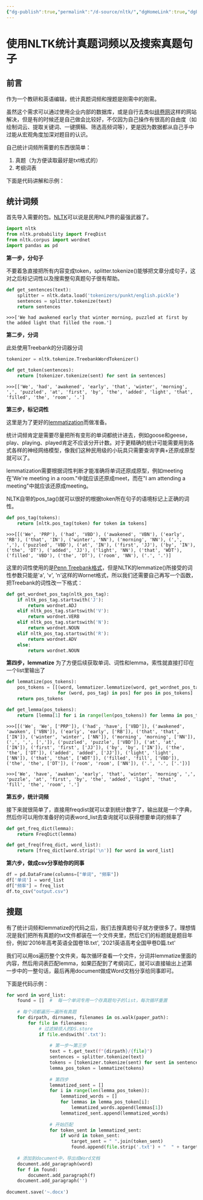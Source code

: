 ```yaml
---
{"dg-publish":true,"permalink":"/d-source/nltk/","dgHomeLink":true,"dgPassFrontmatter":false}
---
```


# 使用NLTK统计真题词频以及搜索真题句子
## 前言
作为一个教研和英语编辑，统计真题词频和搜题是刚需中的刚需。

虽然这个需求可以通过使用企业内部的数据库，或是自行去类似[组卷网](https://zujuan.xkw.com/gzyy/)这样的网站解决，但是有的时候还是自己做会比较好，不仅因为自己操作有很高的自由度（如绘制词云、提取关键词、一键撰稿、筛选高频词等），更是因为数据都从自己手中过能从宏观角度加深对题目的认识。

自己统计词频所需要的东西很简单：
1. 真题（为方便读取最好是txt格式的）
2. 考纲词表

下面是代码讲解和示例：

## 统计词频
首先导入需要的包。[NLTK](https://www.nltk.org)可以说是民用NLP界的最强武器了。
```Python
import nltk  
from nltk.probability import FreqDist  
from nltk.corpus import wordnet
import pandas as pd
```

**第一步，分句子**

不要着急直接把所有内容变成token，splitter.tokenize()能够把文章分成句子，这对之后标记词性以及搜索整句真题句子很有帮助。
```Python
def get_sentences(text):
	splitter = nltk.data.load('tokenizers/punkt/english.pickle')
	sentences = splitter.tokenize(text)
	return sentences
```
```
>>>['We had awakened early that winter morning, puzzled at first by the added light that filled the room.']
```

**第二步，分词**

此处使用Treebank的分词器分词
```Python
tokenizer = nltk.tokenize.TreebankWordTokenizer()

def get_token(sentences):
	return [tokenizer.tokenize(sent) for sent in sentences]
```
```
>>>[['We', 'had', 'awakened', 'early', 'that', 'winter', 'morning', ',', 'puzzled', 'at', 'first', 'by', 'the', 'added', 'light', 'that', 'filled', 'the', 'room', '.']
```

**第三步，标记词性**

这里是为了更好的[lemmatization](http://en.wikipedia.org/wiki/Lemmatisation)而做准备。

统计词频肯定是需要尽量把所有变形的单词都统计进去，例如goose和geese，play、playing、played肯定不应该分开计数。对于更精确的统计可能需要用到各式各样的神经网络模型，像我们这种民用级的小玩具只需要查询字典+还原成原型就可以了。

lemmatization需要根据词性判断才能准确将单词还原成原型，例如meeting在'We're meeting in a room."中就应该还原成meet，而在"I am attending a meeting"中就应该还原成meeting。

NLTK自带的pos_tag()就可以很好的根据token所在句子的语境标记上正确的词性。

```Python
def pos_tag(tokens):
	return [nltk.pos_tag(token) for token in tokens]
```
```
>>>[[('We', 'PRP'), ('had', 'VBD'), ('awakened', 'VBN'), ('early', 'RB'), ('that', 'IN'), ('winter', 'NN'), ('morning', 'NN'), (',', ','), ('puzzled', 'VBD'), ('at', 'IN'), ('first', 'JJ'), ('by', 'IN'), ('the', 'DT'), ('added', 'JJ'), ('light', 'NN'), ('that', 'WDT'), ('filled', 'VBD'), ('the', 'DT'), ('room', 'NN'), ('.', '.')]
```

这里的词性使用的是[Penn Treebank格式](https://www.ling.upenn.edu/courses/Fall_2003/ling001/penn_treebank_pos.html)，但是NLTK的lemmatize()所接受的词性参数只能是'a', 'v', 'n'这样的Wornet格式，所以我们还需要自己再写一个函数，把Treebank的词性改一下格式：

```Python
def get_wordnet_pos_tag(nltk_pos_tag):  
    if nltk_pos_tag.startswith('J'):  
        return wordnet.ADJ  
    elif nltk_pos_tag.startswith('V'):  
        return wordnet.VERB  
    elif nltk_pos_tag.startswith('N'):  
        return wordnet.NOUN  
    elif nltk_pos_tag.startswith('R'):  
        return wordnet.ADV  
    else:  
        return wordnet.NOUN
```

**第四步，lemmatize**
为了方便后续获取单词、词性和lemma，索性就直接打印在一个list里输出了
```Python
def lemmatize(pos_tokens):  
    pos_tokens = [[(word, lemmatizer.lemmatize(word, get_wordnet_pos_tag(pos_tag)), [pos_tag])  
                   for (word, pos_tag) in pos] for pos in pos_tokens]  
    return pos_tokens

def get_lemma(pos_tokens):
	return [lemma[1] for i in range(len(pos_tokens)) for lemma in pos_tokens[i]]
```

```
>>>[[('We', 'We', ['PRP']), ('had', 'have', ['VBD']), ('awakened', 'awaken', ['VBN']), ('early', 'early', ['RB']), ('that', 'that', ['IN']), ('winter', 'winter', ['NN']), ('morning', 'morning', ['NN']), (',', ',', [',']), ('puzzled', 'puzzle', ['VBD']), ('at', 'at', ['IN']), ('first', 'first', ['JJ']), ('by', 'by', ['IN']), ('the', 'the', ['DT']), ('added', 'added', ['JJ']), ('light', 'light', ['NN']), ('that', 'that', ['WDT']), ('filled', 'fill', ['VBD']), ('the', 'the', ['DT']), ('room', 'room', ['NN']), ('.', '.', ['.'])]

>>>['We', 'have', 'awaken', 'early', 'that', 'winter', 'morning', ',', 'puzzle', 'at', 'first', 'by', 'the', 'added', 'light', 'that', 'fill', 'the', 'room', '.']
```
**第五步，统计词频**

接下来就很简单了，直接用freqdist就可以拿到统计数字了，输出就是一个字典，然后你可以用你准备好的词表word_list去查询就可以获得想要单词的频率了
```Python
def get_freq_dict(lemma):  
    return FreqDict(lemma)

def get_freq(freq_dict, word_list):  
    return [freq_dict[word.strip('\n')] for word in word_list]
```

**第六步，做成csv分享给你的同事**
```Python
df = pd.DataFrame(columns=["单词", "频率"])  
df['单词'] = word_list  
df["频率"] = freq_list  
df.to_csv("output.csv")
```

## 搜题
有了统计词频和lemmatize的代码之后，我们去搜真题句子就方便很多了。理想情况是我们把所有真题的txt文件都装在一个文件夹里，然后它们的标题就是题目年份，例如'2016年高考英语全国卷1B.txt', '2021英语高考全国甲卷D篇.txt'

我们可以用os遍历整个文件夹，每次循环查看一个文件，分词并lemmatize里面的内容，然后用词表匹配lemma，如果匹配到了考纲词汇，就可以直接输出上述第一步中的一整句话，最后再用document做成Word文档分享给同事即可。

下面是代码示例：
```Python
for word in word_list:
    found = []  #  每一个单词专用一个存真题句子的list，每次循环重置
	
	# 每个词都遍历一遍所有真题
    for dirpath, dirnames, filenames in os.walk(paper_path):  
        for file in filenames: 
			# 过滤掉烦人的DS.store
            if file.endswith('.txt'):  
				
				# 第一步～第三步
                text = t.get_text(f"{dirpath}/{file}")  
                sentences = splitter.tokenize(text)  
                tokens = [tokenizer.tokenize(sent) for sent in sentences]  
                lemma_pos_token = lemmatize(tokens)  
  
				# 第四步
                lemmatized_sent = []  
                for i in range(len(lemma_pos_token)):  
                    lemmatized_words = []  
                    for lemmas in lemma_pos_token[i]:  
                        lemmatized_words.append(lemmas[1])  
                    lemmatized_sent.append(lemmatized_words)  
  
				# 开始匹配
                for token_sent in lemmatized_sent:  
                    if word in token_sent:  
                        target_sent = " ".join(token_sent)  
                        found.append(file.strip('.txt') + "  " + target_sent)  
    
	# 添加到document中，导出成Word文档
	document.add_paragraph(word)
	for f in found:  
   		document.add_paragraph(f)
    document.add_paragraph('')  
  
document.save('~.docx')
```